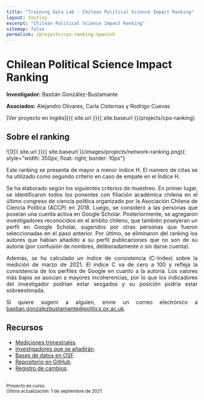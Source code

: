 ```yaml
---
title: "Training Data Lab - Chilean Political Science Impact Ranking"
layout: textlay
excerpt: "Chilean Political Science Impact Ranking"
sitemap: false
permalink: /projects/cps-ranking-spanish
---
```


# Chilean Political Science Impact Ranking

**Investigador:** Bastián González-Bustamante

**Asociados:** Alejandro Olivares, Carla Cisternas y Rodrigo Cuevas

[Ver proyecto en inglés]({{ site.url }}{{ site.baseurl }}/projects/cps-ranking) 

## Sobre el ranking

![]({{ site.url }}{{ site.baseurl }}/images/projects/network-ranking.png){: style="width: 350px; float: right; border: 10px"}

<p align="justify">Este ranking se presenta de mayor a menor índice H. El número de citas se ha utilizado como segundo criterio en caso de empate en el Índice H.</p>

<p align="justify">Se ha elaborado según los siguientes criterios de muestreo. En primer lugar, se identificaron todos los ponentes con filiación académica chilena en el último congreso de ciencia política organizado por la Asociación Chilena de Ciencia Política (ACCP) en 2018. Luego, se consideró a las personas que poseían una cuenta activa en Google Scholar. Posteriormente, se agregaron investigadores reconocidos en el ámbito chileno, que también poseyeran un perfil en Google Scholar, sugeridos por otras personas que fueron seleccionadas en el paso anterior. Por último, se eliminaron del ranking los autores que habían añadido a su perfil publicaciones que no son de su autoría (por confusión de nombres, deliberadamente o sin darse cuenta).</p>

<p align="justify">Además, se ha calculado un índice de consistencia (C-Index) sobre la medición de marzo de 2021. El índice C va de cero a 100 y refleja la consistencia de los perfiles de Google en cuanto a la autoría. Los valores más bajos se asocian a mayores incoherencias, por lo que los indicadores del investigador podrían estar sesgados y su posición podría estar sobreestimada.</p>

<p align="justify">Si quiere sugerir a alguien, envíe un correo electrónico a <a href="mailto:bastian.gonzalezbustamante@politics.ox.ac.uk">bastian.gonzalezbustamante@politics.ox.ac.uk</a>.</p>

## Recursos

<ul>
<li><a href="https://bgonzalezbustamante.com/cps-ranking/" target="_blank">Mediciones trimestrales</a>.</li>
<li><a href="https://github.com/bgonzalezbustamante/CPS-Ranking/blob/master/to-be-ranked.md" target="_blank">Investigadores que se añadirán</a>.</li>
<li><a href="http://doi.org/10.17605/OSF.IO/C8PRA" target="_blank">Bases de datos en OSF</a>.</li>
<li><a href="https://github.com/bgonzalezbustamante/CPS-Ranking" target="_blank">Repositorio en GitHub</a>.</li>
<li><a href="https://github.com/bgonzalezbustamante/CPS-Ranking/blob/master/changelog.txt" target="_blank">Registro de cambios</a>.</li>
</ul>
<br />
<small>Proyecto en curso.</small><br />
<small>Última actualización: 1 de septiembre de 2021.</small>